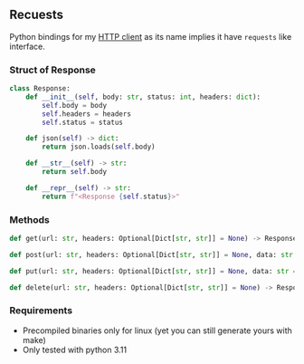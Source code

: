 ## Recuests
Python bindings for my [HTTP client](https://github.com/epsilonr/httpclient) as its name implies it have `requests` like interface.

### Struct of Response
```py
class Response:
    def __init__(self, body: str, status: int, headers: dict):
        self.body = body
        self.headers = headers
        self.status = status

    def json(self) -> dict:
        return json.loads(self.body)

    def __str__(self) -> str:
        return self.body

    def __repr__(self) -> str:
        return f"<Response {self.status}>"
```


### Methods
```py
def get(url: str, headers: Optional[Dict[str, str]] = None) -> Response:

def post(url: str, headers: Optional[Dict[str, str]] = None, data: str = "") -> Response:

def put(url: str, headers: Optional[Dict[str, str]] = None, data: str = "") -> Response:

def delete(url: str, headers: Optional[Dict[str, str]] = None) -> Response:
```

### Requirements
* Precompiled binaries only for linux (yet you can still generate yours with make)
* Only tested with python 3.11